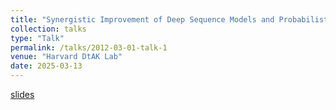```yaml
---
title: "Synergistic Improvement of Deep Sequence Models and Probabilistic Modelling"
collection: talks
type: "Talk"
permalink: /talks/2012-03-01-talk-1
venue: "Harvard DtAK Lab"
date: 2025-03-13
---
```


[slides](https://github.com/chenw20/wenlongchen.github.io/blob/master/_talks/synergistic_pdf.pdf)
